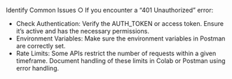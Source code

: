  Identify Common Issues
○ If you encounter a “401 Unauthorized” error:
 - Check Authentication: Verify the AUTH_TOKEN or access token. Ensure
it’s active and has the necessary permissions.
 - Environment Variables: Make sure the environment variables in
Postman are correctly set.
 - Rate Limits: Some APIs restrict the number of requests within a given
timeframe. Document handling of these limits in Colab or Postman using
error handling.

